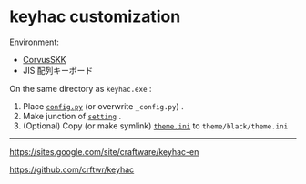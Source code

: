 # keyhac customization

Environment:

- [CorvusSKK](https://github.com/nathancorvussolis/corvusskk)
- JIS 配列キーボード


On the same directory as `keyhac.exe` :

1. Place [`config.py`](config.py) (or overwrite `_config.py`) .
1. Make junction of [`setting`](setting) .
1. (Optional) Copy (or make symlink) [`theme.ini`](theme.ini) to `theme/black/theme.ini`
---

https://sites.google.com/site/craftware/keyhac-en

https://github.com/crftwr/keyhac
